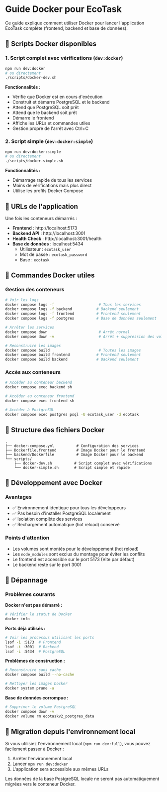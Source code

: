 # Guide Docker pour EcoTask

Ce guide explique comment utiliser Docker pour lancer l'application EcoTask complète (frontend, backend et base de données).

## 🐳 Scripts Docker disponibles

### 1. Script complet avec vérifications (`dev:docker`)
```bash
npm run dev:docker
# ou directement
./scripts/docker-dev.sh
```

**Fonctionnalités :**
- Vérifie que Docker est en cours d'exécution
- Construit et démarre PostgreSQL et le backend
- Attend que PostgreSQL soit prêt
- Attend que le backend soit prêt
- Démarre le frontend
- Affiche les URLs et commandes utiles
- Gestion propre de l'arrêt avec Ctrl+C

### 2. Script simple (`dev:docker:simple`)
```bash
npm run dev:docker:simple
# ou directement
./scripts/docker-simple.sh
```

**Fonctionnalités :**
- Démarrage rapide de tous les services
- Moins de vérifications mais plus direct
- Utilise les profils Docker Compose

## 🚀 URLs de l'application

Une fois les conteneurs démarrés :

- **Frontend** : http://localhost:5173
- **Backend API** : http://localhost:3001
- **Health Check** : http://localhost:3001/health
- **Base de données** : localhost:5434
  - Utilisateur : `ecotask_user`
  - Mot de passe : `ecotask_password`
  - Base : `ecotask`

## 🔧 Commandes Docker utiles

### Gestion des conteneurs
```bash
# Voir les logs
docker compose logs -f                    # Tous les services
docker compose logs -f backend           # Backend seulement
docker compose logs -f frontend          # Frontend seulement
docker compose logs -f postgres          # Base de données seulement

# Arrêter les services
docker compose down                       # Arrêt normal
docker compose down -v                    # Arrêt + suppression des volumes

# Reconstruire les images
docker compose build                      # Toutes les images
docker compose build frontend            # Frontend seulement
docker compose build backend             # Backend seulement
```

### Accès aux conteneurs
```bash
# Accéder au conteneur backend
docker compose exec backend sh

# Accéder au conteneur frontend
docker compose exec frontend sh

# Accéder à PostgreSQL
docker compose exec postgres psql -U ecotask_user -d ecotask
```

## 📁 Structure des fichiers Docker

```
.
├── docker-compose.yml          # Configuration des services
├── Dockerfile.frontend         # Image Docker pour le frontend
├── backend/Dockerfile          # Image Docker pour le backend
└── scripts/
    ├── docker-dev.sh          # Script complet avec vérifications
    └── docker-simple.sh       # Script simple et rapide
```

## 🔄 Développement avec Docker

### Avantages
- ✅ Environnement identique pour tous les développeurs
- ✅ Pas besoin d'installer PostgreSQL localement
- ✅ Isolation complète des services
- ✅ Rechargement automatique (hot reload) conservé

### Points d'attention
- Les volumes sont montés pour le développement (hot reload)
- Les `node_modules` sont exclus du montage pour éviter les conflits
- Le frontend est accessible sur le port 5173 (Vite par défaut)
- Le backend reste sur le port 3001

## 🐛 Dépannage

### Problèmes courants

**Docker n'est pas démarré :**
```bash
# Vérifier le statut de Docker
docker info
```

**Ports déjà utilisés :**
```bash
# Voir les processus utilisant les ports
lsof -i :5173  # Frontend
lsof -i :3001  # Backend
lsof -i :5434  # PostgreSQL
```

**Problèmes de construction :**
```bash
# Reconstruire sans cache
docker compose build --no-cache

# Nettoyer les images Docker
docker system prune -a
```

**Base de données corrompue :**
```bash
# Supprimer le volume PostgreSQL
docker compose down -v
docker volume rm ecotaskv2_postgres_data
```

## 🔄 Migration depuis l'environnement local

Si vous utilisiez l'environnement local (`npm run dev:full`), vous pouvez facilement passer à Docker :

1. Arrêter l'environnement local
2. Lancer `npm run dev:docker`
3. L'application sera accessible aux mêmes URLs

Les données de la base PostgreSQL locale ne seront pas automatiquement migrées vers le conteneur Docker.
